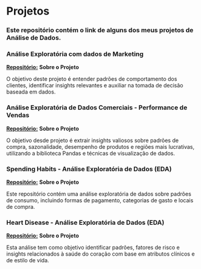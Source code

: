 # Projetos
### Este repositório contém o link de alguns dos meus projetos de Análise de Dados. 

### Análise Exploratória com dados de Marketing
[**Repositório:**](https://github.com/GiovanaHoffmann/marketing-EDA.git)
**Sobre o Projeto**

O objetivo deste projeto é entender padrões de comportamento dos clientes, identificar insights relevantes e auxiliar na tomada de decisão baseada em dados.

### Análise Exploratória de Dados Comerciais - Performance de Vendas
[**Repositório:**](https://github.com/GiovanaHoffmann/AnaliseComercial-EDA.git)
**Sobre o Projeto**

O objetivo desde projeto é extrair insights valiosos sobre padrões de compra, sazonalidade, desempenho de produtos e regiões mais lucrativas, utilizando a biblioteca Pandas e técnicas de visualização de dados.

### Spending Habits - Análise Exploratória de Dados (EDA)
[**Repositório:**](https://github.com/GiovanaHoffmann/Spending_Habits-EDA.git)
**Sobre o Projeto**

Este repositório contém uma análise exploratória de dados sobre padrões de consumo, incluindo formas de pagamento, categorias de gasto e locais de compra.

### Heart Disease - Análise Exploratória de Dados (EDA)
[**Repositório:**](https://github.com/GiovanaHoffmann/heart_disease_EDA.git)
**Sobre o Projeto**

Esta análise tem como objetivo identificar padrões, fatores de risco e insights relacionados à saúde do coração com base em atributos clínicos e de estilo de vida.
